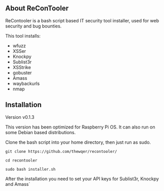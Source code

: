 ## About ReConTooler

ReContooler is a bash script based IT security tool installer, used for web security and bug bounties.

This tool installs:  
* wfuzz
* XSSer
* Knockpy
* Sublist3r
* XSStrike
* gobuster
* Amass
* waybackurls
* nmap

## Installation

Version v0.1.3

This version has been optimized for Raspberry Pi OS. It can also run on some Debian based distributions.

Clone the bash script into your home directory, then just run as sudo.

`git clone https://github.com/thewqer/recontooler/ `

`cd recontooler`

`sudo bash installer.sh`

After the installation you need to set your API keys for Sublist3r, Knockpy and Amass`
